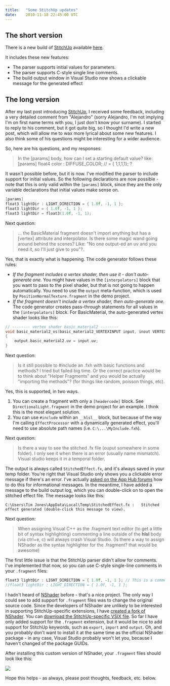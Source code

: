 ```yaml
---
title:   "Some StitchUp updates"
date:    2010-11-18 22:45:00 UTC
---
```


## The short version

There is a new build of [StitchUp](/blog/archive/2010/11/13/introducing-stitchup-generating-shaders-from-hlsl-shader-fragments) available [here](https://github.com/tgjones/stitchup/downloads).

It includes these new features:
* The parser supports initial values for parameters.
* The parser supports C-style single line comments.
* The build output window in Visual Studio now shows a clickable message for the generated effect 

## The long version

After my last post introducing [StitchUp](/blog/archive/2010/11/13/introducing-stitchup-generating-shaders-from-hlsl-shader-fragments), I received some feedback, including a very detailed comment from "Alejandro" (sorry Alejandro, I'm not implying I'm on first name terms with you, I just don't know your surname). I started to reply to his comment, but it got quite big, so I thought I'd write a new post, which will allow me to wax more lyrical about some new features. I also think some of his questions might be interesting for a wider audience.

So, here are his questions, and my responses:

> In the [params] body, how can I set a starting default value? like:
[params]
float4 color : DIFFUSE_COLOR; // = { 1,1,1,1}; ?

It wasn't possible before, but it is now. I've modified the parser to include support for initial values. So the following declarations are now possible - note that this is only valid within the `[params]` block, since they are the only variable declarations that initial values make sense on.

``` c
[params]
float3 lightDir : LIGHT_DIRECTION = { 1.0f, -1, 1 };
float3 lightDir = { 1.0f, -1, 1 };
float3 lightDir = float3(1.0f, -1, 1);
```

Next question:

> ... the BasicMaterial fragment doesn't import anything but has a [vertex] attribute and interpolator. Is there some magic wand going around behind the scenes? Like: "No one output-ed an uv and you need it, so I'll just give to you"?.

Yes, that is exactly what is happening. The code generator follows these rules:

* *If the fragment includes a vertex shader, then use it - don't auto-generate one.* You might have values in the `[interpolators]` block that you want to pass to the pixel shader, but that is not going to happen automatically. You need to use the `output` meta-function, which is used by `PositionNormalTexture.fragment` in the demo project.
* *If the fragment doesn't include a vertex shader, then auto-generate one.* The code generator creates pass-through statements for all values in the `[interpolators]` block. For BasicMaterial, the auto-generated vertex shader looks like this:

``` c
// -------- vertex shader basic_material2 --------
void basic_material2_vs(basic_material2_VERTEXINPUT input, inout VERTEXOUTPUT output)
{
	output.basic_material2.uv = input.uv;
}
```

Next question:

> Is it still possible to #include an .fxh with basic functions and methods? I tried but failed big time. Or the correct practice would be to think about "Helper Fragments" and you would be actually "importing the methods"? (for things like random, poisson things, etc).

Yes, this is supported, in two ways.

1. You can create a fragment with only a `[headercode]` block. See `DirectionalLight.fragment` in the demo project for an example. I think this is the most elegant solution.
2. You can use `#include` within an `__hlsl__` block, but because of the way I'm calling `EffectProcessor` with a dynamically generated effect, you'll need to use absolute path names (i.e. `C:\...\MyInclude.fxh`).

Next question:

> Is there a way to see the stitched .fx file (ouput somewhere in some folder). I only see it when there is an error (usually name mismatch). Visual studio keeps it in a temporal folder.

The output is always called `StitchedEffect.fx`, and it's always saved in your temp folder. You're right that Visual Studio only shows you a clickable error message if there's an error. I've actually [asked on the App Hub forums](http://forums.create.msdn.com/forums/t/66862.aspx) how to do this for informational messages. In the meantime, I have added a message to the build output log, which you can double-click on to open the stitched effect file. The message looks like this:

```
C:\Users\Tim Jones\AppData\Local\Temp\StitchedEffect.fx :	Stitched effect generated (double-click this message to view).
```

Next question:

> When assigning Visual C++ as the .fragment text editor (to get a little bit of syntax highlighting) commenting a line outside of the __hlsl__ body (via ctrl+e, c) will always crash Visual Studio. (Is there a way to assign NShader as the syntax highlighter for the .fragment? that would be awesome)

The first little issue is that the StitchUp parser didn't allow for comments. I've implemented that now, so you can use C-style single-line comments in your `.fragment` files:

``` c
float3 lightDir : LIGHT_DIRECTION = { 1.0f, -1, 1 }; // This is a comment.
//float3 lightDir : LIGHT_DIRECTION = { 1.0f, -1, 1 };
```

I hadn't heard of [NShader](http://nshader.codeplex.com/) before - that's a nice project. The only way I could see to add support for `.fragment` files was to change the original source code. Since the developers of NShader are unlikely to be interested in supporting StitchUp-specific extensions, I have [created a fork of NShader](https://github.com/tgjones/nshader-stitchup). You can [download the StitchUp-specific VSIX file](https://github.com/tgjones/nshader-stitchup/downloads). So far I have only added support for the `.fragment` extension, but it would be nice to add support for StitchUp keywords, such as `export`, `import` and `output`. Oh, and you probably don't want to install it at the same time as the official NShader package - in any case, Visual Studio probably won't let you, because I haven't changed of the package GUIDs.

After installing this custom version of NShader, your `.fragment` files should look like this:

![](/assets/520c9092f51f27a1dd000011/stitchup5.jpg)

Hope this helps - as always, please post thoughts, feedback, etc. below.